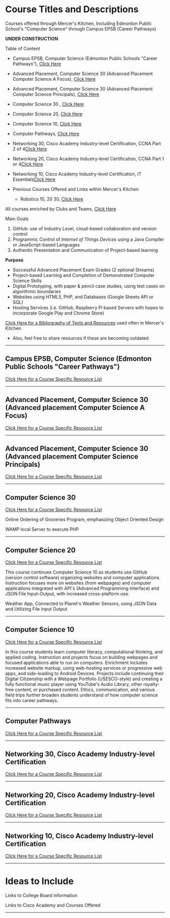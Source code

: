 # Course Titles and Descriptions
Courses offered through Mercer's Kitchen, Including Edmonton Public School's "Computer Science" through Campus EPSB (Career Pathways)

**UNDER CONSTRUCTION**

Table of Content
- Campus EPSB, Computer Science (Edmonton Public Schools "Career Pathways"), <a href="https://github.com/MercersKitchen/Computer-Science-Planning/tree/master/Course%20Offerings-Descriptions#campus-epsb-computer-science-edmonton-public-schools-career-pathways">Click Here<a/>
- Advanced Placement, Computer Science 30 (Advanced Placement Computer Science A Focus), <a href="https://github.com/MercersKitchen/Computer-Science-Planning/tree/master/Course%20Offerings-Descriptions#advanced-placement-computer-science-30-advanced-placement-computer-science-a-focus">Click Here<a/>
- Advanced Placement, Computer Science 30 (Advanced Placement Computer Science Principals), <a href="https://github.com/MercersKitchen/Computer-Science-Planning/tree/master/Course%20Offerings-Descriptions#advanced-placement-computer-science-30-advanced-placement-computer-science-principals">Click Here<a/>
- Computer Science 30 , <a href="">Click Here<a/>
- Computer Science 20, <a href="https://github.com/MercersKitchen/Computer-Science-Planning/tree/master/Course%20Offerings-Descriptions#computer-science-20">Click Here<a/>
- Computer Science 10, <a href="https://github.com/MercersKitchen/Computer-Science-Planning/tree/master/Course%20Offerings-Descriptions#computer-science-10">Click Here<a/>
- Computer Pathways, <a href="https://github.com/MercersKitchen/Computer-Science-Planning/tree/master/Course%20Offerings-Descriptions#computer-pathways">Click Here<a/>
- Networking 30, Cisco Academy Industry-level Certification, CCNA Part 2 of 4<a href="https://github.com/MercersKitchen/Computer-Science-Planning/tree/master/Course%20Offerings-Descriptions#networking-30-cisco-academy-industry-level-certification">Click Here<a/>
- Networking 20, Cisco Academy Industry-level Certification, CCNA Part 1 or 4<a href="https://github.com/MercersKitchen/Computer-Science-Planning/tree/master/Course%20Offerings-Descriptions#networking-20-cisco-academy-industry-level-certification">Click Here<a/>
- Networking 10, Cisco Academy Industry-level Certification, IT Essentials<a href="https://github.com/MercersKitchen/Computer-Science-Planning/tree/master/Course%20Offerings-Descriptions#networking-10-cisco-academy-industry-level-certification">Click Here<a/>

- Previous Courses Offered and Links within Mercer's Kitchen
  - Robotics 10, 20 30, <a href="https://github.com/MercersKitchen/General-Robotics">Click Here</a>

All courses enriched by Clubs and Teams, <a href="https://github.com/MercersKitchen/Clubs-and-Teams">Click Here</a>

Main Goals
1. GitHub: use of Industry Level, cloud-based collaboration and version control
2. Programmic Control of *Internet of Things Devices* using a Java Compiler or JavaScript-based Languages
3. Authentic Presentation and Communication of Project-based learning

**Purpose**
- Successful Advanced Placement Exam Grades (2 optional Streams)
- Project-based Learning and Completion of Demonstrated Computer Science Skills
- Digital Prototyping, with paper & pencil case studies, using test cases on algorithmic boundaries
- Websites using HTML5, PHP, and Databases (Google Sheets API or SQL)
- Hosting Services (i.e. GitHub, Raspberry Pi based Servers with hopes to incorporate Google Play and Chrome Store)

<a href="https://github.com/MercersKitchen/Computer-Science-Planning/tree/master/Bibliography">Click Here for a Bibliography of Texts and Resources</a> used often in Mercer's Kitchen
- Also, feel free to share resources if these are becoming outdated

---

## Campus EPSB, Computer Science (Edmonton Public Schools "Career Pathways")
<a href="https://github.com/MercersKitchen/Computer-Science-Planning/tree/master/Bibliography">Click Here for a Course Specific Resource List</a>


---

## Advanced Placement, Computer Science 30 (Advanced placement Computer Science A Focus)
<a href="https://github.com/MercersKitchen/Computer-Science-Planning/tree/master/Bibliography">Click Here for a Course Specific Resource List</a>


---

## Advanced Placement, Computer Science 30 (Advanced placement Computer Science Principals)
<a href="https://github.com/MercersKitchen/Computer-Science-Planning/tree/master/Bibliography">Click Here for a Course Specific Resource List</a>


---

## Computer Science 30
<a href="https://github.com/MercersKitchen/Computer-Science-Planning/tree/master/Bibliography">Click Here for a Course Specific Resource List</a>


Online Ordering of Groceries Program, emphasizing Object Oriented Design

WAMP local Server to execute PHP

---

## Computer Science 20
<a href="https://github.com/MercersKitchen/Computer-Science-Planning/tree/master/Bibliography">Click Here for a Course Specific Resource List</a>

This course continues Computer Science 10 as students use GitHub (version control software) organizing websites and computer applications. Instruction focuses more on websites (from webpages) and computer applications integrated with API's (Advanced Programming Interface) and JSON File Input-Output, with increased cross-platform use.


Weather App, Connected to Planet's Weather Sensors, using JSON Data and Utilizing File Input Output

---

## Computer Science 10
<a href="https://github.com/MercersKitchen/Computer-Science-Planning/tree/master/Bibliography#computer-science-10-introductory">Click Here for a Course Specific Resource List</a>

In this course students learn computer literacy, computational thinking, and applied coding. Instruction and projects focus on building webpages and focused applications able to run on computers. Enrichment includes increased website markup, using web-hosting services or progressive web apps, and side-loading to Android Devices. Projects include continuing their Digital Citizenship with a Webpage Portfolio (USESCO-style) and creating a fully functional music player using YouTube's Audio Library, other royalty-free content, or purchased content. Ethics, communication, and various field trips further broaden students understand of how computer science fits into career pathways.

---

## Computer Pathways
<a href="https://github.com/MercersKitchen/Computer-Science-Planning/tree/master/Bibliography">Click Here for a Course Specific Resource List</a>



---

## Networking 30, Cisco Academy Industry-level Certification
<a href="https://github.com/MercersKitchen/Computer-Science-Planning/tree/master/Bibliography">Click Here for a Course Specific Resource List</a>



---

## Networking 20, Cisco Academy Industry-level Certification
<a href="https://github.com/MercersKitchen/Computer-Science-Planning/tree/master/Bibliography">Click Here for a Course Specific Resource List</a>



---

## Networking 10, Cisco Academy Industry-level Certification
<a href="https://github.com/MercersKitchen/Computer-Science-Planning/tree/master/Bibliography">Click Here for a Course Specific Resource List</a>



---

# Ideas to Include
Links to College Board information

Links to Cisco Academy and Courses Offered

---
